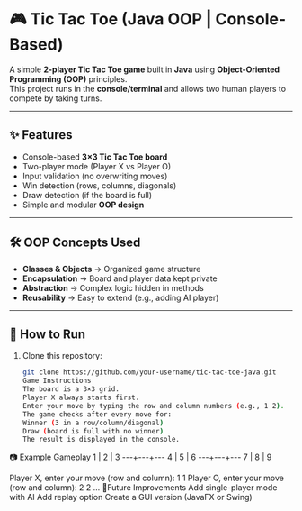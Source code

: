 # 🎮 Tic Tac Toe (Java OOP | Console-Based)

A simple **2-player Tic Tac Toe game** built in **Java** using **Object-Oriented Programming (OOP)** principles.  
This project runs in the **console/terminal** and allows two human players to compete by taking turns.

---

## ✨ Features
- Console-based **3×3 Tic Tac Toe board**  
- Two-player mode (Player X vs Player O)  
- Input validation (no overwriting moves)  
- Win detection (rows, columns, diagonals)  
- Draw detection (if the board is full)  
- Simple and modular **OOP design**  

---

## 🛠 OOP Concepts Used
- **Classes & Objects** → Organized game structure  
- **Encapsulation** → Board and player data kept private  
- **Abstraction** → Complex logic hidden in methods  
- **Reusability** → Easy to extend (e.g., adding AI player)  

---

## 🚀 How to Run
1. Clone this repository:
   ```bash
   git clone https://github.com/your-username/tic-tac-toe-java.git
   Game Instructions
   The board is a 3×3 grid.
   Player X always starts first.
   Enter your move by typing the row and column numbers (e.g., 1 2).
   The game checks after every move for:
   Winner (3 in a row/column/diagonal)
   Draw (board is full with no winner)
   The result is displayed in the console.

📷 Example Gameplay
  1 | 2 | 3
 ---+---+---
  4 | 5 | 6
 ---+---+---
  7 | 8 | 9

Player X, enter your move (row and column): 1 1
Player O, enter your move (row and column): 2 2
...
📌Future Improvements
Add single-player mode with AI
Add replay option
Create a GUI version (JavaFX or Swing)
